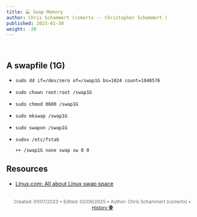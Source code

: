 ```yaml
---
title: 💻 Swap Memory
author: Chris Schammert (csmertx -- Christopher Schammert )
published: 2023-01-30
weight: -20
---
```


<!-- The content of this website was written by Christopher Schammert aka Chris Schammert -->

<br />

## A swapfile (1G)

- ```sudo dd if=/dev/zero of=/swap1G bs=1024 count=1048576```

- ```sudo chown root:root /swap1G```

- ```sudo chmod 0600 /swap1G```

- ```sudo mkswap /swap1G```

- ```sudo swapon /swap1G```

- ```sudov /etc/fstab```

    ```
    ++ /swap1G none swap sw 0 0
    ```

## Resources

- [Linux.com: All about Linux swap space](https://www.linux.com/news/all-about-linux-swap-space/)

<br />

<div style="text-align: center; font-size:12px; color:dimgray">
    Created: 01/07/2023 • Edited: 02/09/2025 • Author: Chris Schammert (csmertx) • 
    <a href="https://github.com/csmertx/csmertx.github.io/commits/main/content/Linux/Assorted/swap.md" 
       title="Github.com | csmertx \ csmertx.github.io \ commits \ main \ content \ Linux \ Assorted \ Swap Memory">
       History 🕵️
    </a>
</div>
